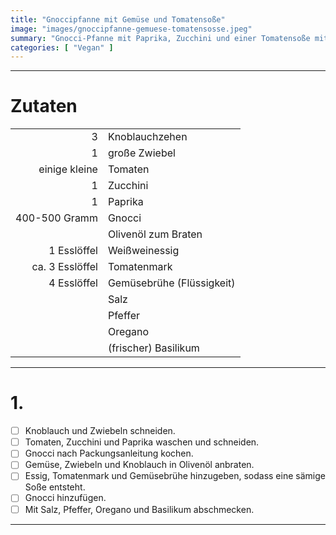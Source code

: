 ```yaml
---
title: "Gnoccipfanne mit Gemüse und Tomatensoße"
image: "images/gnoccipfanne-gemuese-tomatensosse.jpeg"
summary: "Gnocci-Pfanne mit Paprika, Zucchini und einer Tomatensoße mit Basilikum"
categories: [ "Vegan" ]
---
```


---

# Zutaten

|                 |                           |
|----------------:|:--------------------------|
|               3 | Knoblauchzehen            |
|               1 | große Zwiebel             |
|   einige kleine | Tomaten                   |
|               1 | Zucchini                  |
|               1 | Paprika                   |
|   400-500 Gramm | Gnocci                    |
|                 | Olivenöl zum Braten       |
|     1 Esslöffel | Weißweinessig             |
| ca. 3 Esslöffel | Tomatenmark               |
|     4 Esslöffel | Gemüsebrühe (Flüssigkeit) |
|                 | Salz                      |
|                 | Pfeffer                   |
|                 | Oregano                   |
|                 | (frischer) Basilikum      |

---

# 1.

- [ ] Knoblauch und Zwiebeln schneiden.
- [ ] Tomaten, Zucchini und Paprika waschen und schneiden.
- [ ] Gnocci nach Packungsanleitung kochen.
- [ ] Gemüse, Zwiebeln und Knoblauch in Olivenöl anbraten.
- [ ] Essig, Tomatenmark und Gemüsebrühe hinzugeben, sodass eine sämige Soße entsteht.
- [ ] Gnocci hinzufügen.
- [ ] Mit Salz, Pfeffer, Oregano und Basilikum abschmecken.

---
